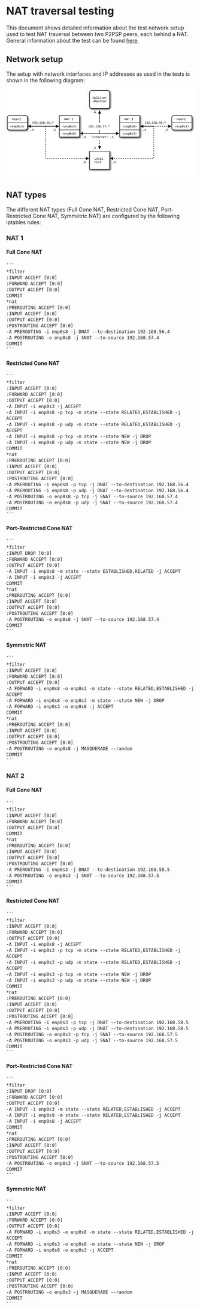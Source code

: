 NAT traversal testing
=====================

This document shows detailed information about the test network setup used to
test NAT traversal between two P2PSP peers, each behind a NAT. General
information about the test can be found [here](NAT_test.md).

## Network setup
The setup with network interfaces and IP addresses as used in the tests is shown
in the following diagram:

![network setup details](images/network_setup_details.png)

## NAT types
The different NAT types (Full Cone NAT, Restricted Cone NAT, Port-Restricted
Cone NAT, Symmetric NAT) are configured by the following iptables rules:

### NAT 1

#### Full Cone NAT

    ```
    *filter
    :INPUT ACCEPT [0:0]
    :FORWARD ACCEPT [0:0]
    :OUTPUT ACCEPT [0:0]
    COMMIT
    *nat
    :PREROUTING ACCEPT [0:0]
    :INPUT ACCEPT [0:0]
    :OUTPUT ACCEPT [0:0]
    :POSTROUTING ACCEPT [0:0]
    -A PREROUTING -i enp0s8 -j DNAT --to-destination 192.168.56.4
    -A POSTROUTING -o enp0s8 -j SNAT --to-source 192.168.57.4
    COMMIT
    ```

#### Restricted Cone NAT

    ```
    *filter
    :INPUT ACCEPT [0:0]
    :FORWARD ACCEPT [0:0]
    :OUTPUT ACCEPT [0:0]
    -A INPUT -i enp0s3 -j ACCEPT
    -A INPUT -i enp0s8 -p tcp -m state --state RELATED,ESTABLISHED -j ACCEPT
    -A INPUT -i enp0s8 -p udp -m state --state RELATED,ESTABLISHED -j ACCEPT
    -A INPUT -i enp0s8 -p tcp -m state --state NEW -j DROP
    -A INPUT -i enp0s8 -p udp -m state --state NEW -j DROP
    COMMIT
    *nat
    :PREROUTING ACCEPT [0:0]
    :INPUT ACCEPT [0:0]
    :OUTPUT ACCEPT [0:0]
    :POSTROUTING ACCEPT [0:0]
    -A PREROUTING -i enp0s8 -p tcp -j DNAT --to-destination 192.168.56.4
    -A PREROUTING -i enp0s8 -p udp -j DNAT --to-destination 192.168.56.4
    -A POSTROUTING -o enp0s8 -p tcp -j SNAT --to-source 192.168.57.4
    -A POSTROUTING -o enp0s8 -p udp -j SNAT --to-source 192.168.57.4
    COMMIT
    ```

#### Port-Restricted Cone NAT

    ```
    *filter
    :INPUT DROP [0:0]
    :FORWARD ACCEPT [0:0]
    :OUTPUT ACCEPT [0:0]
    -A INPUT -i enp0s8 -m state --state ESTABLISHED,RELATED -j ACCEPT
    -A INPUT -i enp0s3 -j ACCEPT 
    COMMIT
    *nat
    :PREROUTING ACCEPT [0:0]
    :INPUT ACCEPT [0:0]
    :OUTPUT ACCEPT [0:0]
    :POSTROUTING ACCEPT [0:0]
    -A POSTROUTING -o enp0s8 -j SNAT --to-source 192.168.57.4
    COMMIT
    ```

#### Symmetric NAT

    ```
    *filter
    :INPUT ACCEPT [0:0]
    :FORWARD ACCEPT [0:0]
    :OUTPUT ACCEPT [0:0]
    -A FORWARD -i enp0s8 -o enp0s3 -m state --state RELATED,ESTABLISHED -j ACCEPT
    -A FORWARD -i enp0s8 -o enp0s3 -m state --state NEW -j DROP
    -A FORWARD -i enp0s3 -o enp0s8 -j ACCEPT
    COMMIT
    *nat
    :PREROUTING ACCEPT [0:0]
    :INPUT ACCEPT [0:0]
    :OUTPUT ACCEPT [0:0]
    :POSTROUTING ACCEPT [0:0]
    -A POSTROUTING -o enp0s8 -j MASQUERADE --random
    COMMIT
    ```

### NAT 2

#### Full Cone NAT

    ```
    *filter
    :INPUT ACCEPT [0:0]
    :FORWARD ACCEPT [0:0]
    :OUTPUT ACCEPT [0:0]
    COMMIT
    *nat
    :PREROUTING ACCEPT [0:0]
    :INPUT ACCEPT [0:0]
    :OUTPUT ACCEPT [0:0]
    :POSTROUTING ACCEPT [0:0]
    -A PREROUTING -i enp0s3 -j DNAT --to-destination 192.168.58.5
    -A POSTROUTING -o enp0s3 -j SNAT --to-source 192.168.57.5
    COMMIT
    ```

#### Restricted Cone NAT

    ```
    *filter
    :INPUT ACCEPT [0:0]
    :FORWARD ACCEPT [0:0]
    :OUTPUT ACCEPT [0:0]
    -A INPUT -i enp0s8 -j ACCEPT
    -A INPUT -i enp0s3 -p tcp -m state --state RELATED,ESTABLISHED -j ACCEPT
    -A INPUT -i enp0s3 -p udp -m state --state RELATED,ESTABLISHED -j ACCEPT
    -A INPUT -i enp0s3 -p tcp -m state --state NEW -j DROP
    -A INPUT -i enp0s3 -p udp -m state --state NEW -j DROP
    COMMIT
    *nat
    :PREROUTING ACCEPT [0:0]
    :INPUT ACCEPT [0:0]
    :OUTPUT ACCEPT [0:0]
    :POSTROUTING ACCEPT [0:0]
    -A PREROUTING -i enp0s3 -p tcp -j DNAT --to-destination 192.168.58.5
    -A PREROUTING -i enp0s3 -p udp -j DNAT --to-destination 192.168.58.5
    -A POSTROUTING -o enp0s3 -p tcp -j SNAT --to-source 192.168.57.5
    -A POSTROUTING -o enp0s3 -p udp -j SNAT --to-source 192.168.57.5
    COMMIT
    ```

#### Port-Restricted Cone NAT

    ```
    *filter
    :INPUT DROP [0:0]
    :FORWARD ACCEPT [0:0]
    :OUTPUT ACCEPT [0:0]
    -A INPUT -i enp0s3 -m state --state RELATED,ESTABLISHED -j ACCEPT
    -A INPUT -i enp0s9 -m state --state RELATED,ESTABLISHED -j ACCEPT
    -A INPUT -i enp0s8 -j ACCEPT
    COMMIT
    *nat
    :PREROUTING ACCEPT [0:0]
    :INPUT ACCEPT [0:0]
    :OUTPUT ACCEPT [0:0]
    :POSTROUTING ACCEPT [0:0]
    -A POSTROUTING -o enp0s3 -j SNAT --to-source 192.168.57.5
    COMMIT
    ```

#### Symmetric NAT

    ```
    *filter
    :INPUT ACCEPT [0:0]
    :FORWARD ACCEPT [0:0]
    :OUTPUT ACCEPT [0:0]
    -A FORWARD -i enp0s3 -o enp0s8 -m state --state RELATED,ESTABLISHED -j ACCEPT
    -A FORWARD -i enp0s3 -o enp0s8 -m state --state NEW -j DROP
    -A FORWARD -i enp0s8 -o enp0s3 -j ACCEPT
    COMMIT
    *nat
    :PREROUTING ACCEPT [0:0]
    :INPUT ACCEPT [0:0]
    :OUTPUT ACCEPT [0:0]
    :POSTROUTING ACCEPT [0:0]
    -A POSTROUTING -o enp0s3 -j MASQUERADE --random
    COMMIT
    ```
